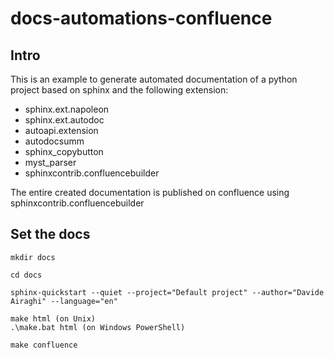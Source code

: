 # docs-automations-confluence

## Intro

This is an example to generate automated documentation of a python project based on sphinx and the following extension:

* sphinx.ext.napoleon
* sphinx.ext.autodoc
* autoapi.extension
* autodocsumm
* sphinx_copybutton
* myst_parser
* sphinxcontrib.confluencebuilder

The entire created documentation is published on confluence using sphinxcontrib.confluencebuilder

## Set the docs

```
mkdir docs
```

```
cd docs
```

```
sphinx-quickstart --quiet --project="Default project" --author="Davide Airaghi" --language="en"
```

```
make html (on Unix)
.\make.bat html (on Windows PowerShell)
```

```
make confluence
```
